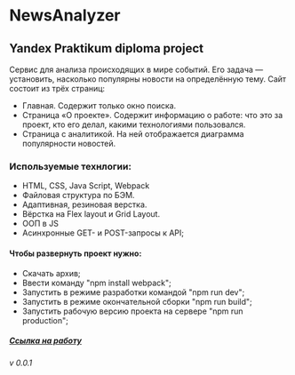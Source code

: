 # NewsAnalyzer
## Yandex Praktikum diploma project 
Сервис для анализа происходящих в мире событий. Его задача — установить, насколько популярны новости на определённую тему.
Сайт состоит из трёх страниц:
* Главная. Содержит только окно поиска. 
* Страница «О проекте». Содержит информацию о работе: что это за проект, кто его делал, какими технологиями пользовался.
* Страница с аналитикой. На ней отображается диаграмма популярности новостей.
### Используемые технлогии: 
* HTML, CSS, Java Script, Webpack 
* Файловая структура по БЭМ. 
* Адаптивная, резиновая верстка.
* Вёрстка на Flex layout и Grid Layout.
* ООП в JS
* Асинхронные GET- и POST-запросы к API;
#### Чтобы развернуть проект нужно: 
* Скачать архив;
* Ввести команду "npm install webpack";
* Запустить в режиме разработки командой "npm run dev";
* Запустить в режиме окончательной сборки "npm run build";
* Запустить рабочую версию проекта на сервере "npm run production";
##### [Ссылка на работу](https://rim1sta.github.io/news-analyzer/)
###### v 0.0.1
